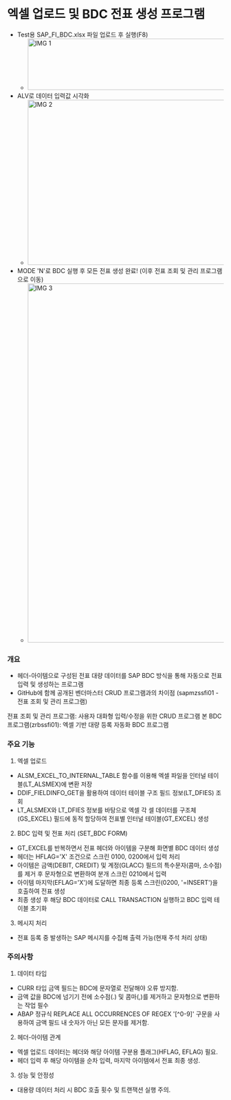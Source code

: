 # 엑셀 업로드 및 BDC 전표 생성 프로그램

- Test용 SAP_FI_BDC.xlsx 파일 업로드 후 실행(F8)
  - <img width="681" height="119" alt="IMG 1" src="https://github.com/user-attachments/assets/400b97fe-e0b7-421f-9dea-f7b330f19f04" />
- ALV로 데이터 입력값 시각화
  - <img width="1374" height="383" alt="IMG 2" src="https://github.com/user-attachments/assets/c84744bc-3afc-46a2-bc08-ea69d0d08124" />
- MODE 'N'로 BDC 실행 후 모든 전표 생성 완료! (이후 전표 조회 및 관리 프로그램으로 이동)
  - <img width="1027" height="833" alt="IMG 3" src="https://github.com/user-attachments/assets/d9961fd0-780d-4f4b-be7a-b978ce99b55d" />

### 개요

- 헤더-아이템으로 구성된 전표 대량 데이터를 SAP BDC 방식을 통해 자동으로 전표 입력 및 생성하는 프로그램
- GitHub에 함께 공개된 벤더마스터 CRUD 프로그램과의 차이점 (sapmzssfi01 - 전표 조회 및 관리 프로그램)

전표 조회 및 관리 프로그램: 사용자 대화형 입력/수정을 위한 CRUD 프로그램
본 BDC 프로그램(zrbssfi01): 엑셀 기반 대량 등록 자동화 BDC 프로그램

### 주요 기능

1. 엑셀 업로드

- ALSM_EXCEL_TO_INTERNAL_TABLE 함수를 이용해 엑셀 파일을 인터널 테이블(LT_ALSMEX)에 변환 저장
- DDIF_FIELDINFO_GET을 활용하여 데이터 테이블 구조 필드 정보(LT_DFIES) 조회
- LT_ALSMEX와 LT_DFIES 정보를 바탕으로 엑셀 각 셀 데이터를 구조체(GS_EXCEL) 필드에 동적 할당하여 전표별 인터널 테이블(GT_EXCEL) 생성

2. BDC 입력 및 전표 처리 (SET_BDC FORM)

- GT_EXCEL를 반복하면서 전표 헤더와 아이템을 구분해 화면별 BDC 데이터 생성
- 헤더는 HFLAG='X' 조건으로 스크린 0100, 0200에서 입력 처리
- 아이템은 금액(DEBIT, CREDIT) 및 계정(GLACC) 필드의 특수문자(콤마, 소수점)를 제거 후 문자형으로 변환하여 분개 스크린 0210에서 입력
- 아이템 마지막(EFLAG='X')에 도달하면 최종 등록 스크린(0200, '=INSERT')을 호출하여 전표 생성
- 최종 생성 후 해당 BDC 데이터로 CALL TRANSACTION 실행하고 BDC 입력 테이블 초기화

3. 메시지 처리

- 전표 등록 중 발생하는 SAP 메시지를 수집해 출력 가능(현재 주석 처리 상태)

### 주의사항

1. 데이터 타입

- CURR 타입 금액 필드는 BDC에 문자열로 전달해야 오류 방지함.
- 금액 값을 BDC에 넘기기 전에 소수점(.) 및 콤마(,)를 제거하고 문자형으로 변환하는 작업 필수
- ABAP 정규식 REPLACE ALL OCCURRENCES OF REGEX '[^0-9]' 구문을 사용하여 금액 필드 내 숫자가 아닌 모든 문자를 제거함.

2. 헤더-아이템 관계

- 엑셀 업로드 데이터는 헤더와 해당 아이템 구분용 플래그(HFLAG, EFLAG) 필요.
- 헤더 입력 후 해당 아이템을 순차 입력, 마지막 아이템에서 전표 최종 생성.

3. 성능 및 안정성

- 대용량 데이터 처리 시 BDC 호출 횟수 및 트랜잭션 실행 주의.

